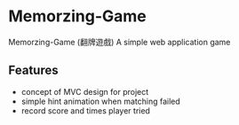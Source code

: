 # Memorzing-Game
Memorzing-Game (翻牌遊戲)
A simple web application game

## Features
- concept of MVC design for project
- simple hint animation when matching failed
- record score and times player tried


